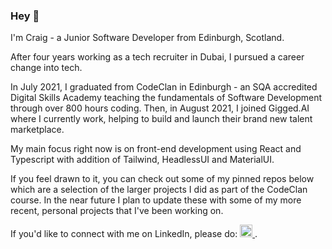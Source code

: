 ### Hey 👋 

I'm Craig - a Junior Software Developer from Edinburgh, Scotland.

After four years working as a tech recruiter in Dubai, I pursued a career change into tech. 

In July 2021, I graduated from CodeClan in Edinburgh - an SQA accredited Digital Skills Academy teaching the fundamentals of Software Development through over 800 hours coding. Then, in August 2021, I joined Gigged.AI where I currently work, helping to build and launch their brand new talent marketplace. 

My main focus right now is on front-end development using React and Typescript with addition of Tailwind, HeadlessUI and MaterialUI.

If you feel drawn to it, you can check out some of my pinned repos below which are a selection of the larger projects I did as part of the CodeClan course. In the near future I plan to update these with some of my more recent, personal projects that I've been working on.

If you'd like to connect with me on LinkedIn, please do: <a href="http://www.linkedin.com/in/crwils/"><img height="20px" width="20px" src="https://upload.wikimedia.org/wikipedia/commons/c/ce/Linkedin_circle.svg"/> </a>.

<!--
**crwils/crwils** is a ✨ _special_ ✨ repository because its `README.md` (this file) appears on your GitHub profile.

Here are some ideas to get you started:

- 🔭 I’m currently working on ...
- 🌱 I’m currently learning ...
- 👯 I’m looking to collaborate on ...
- 🤔 I’m looking for help with ...
- 💬 Ask me about ...
- 📫 How to reach me: ...
- 😄 Pronouns: ...
- ⚡ Fun fact: ...
-->
